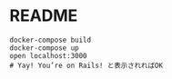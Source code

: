 # README

```
docker-compose build
docker-compose up
open localhost:3000
# Yay! You’re on Rails! と表示されればOK
```
